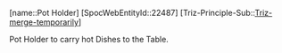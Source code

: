 ﻿---
type: TrizExample
aliases:
- Pot Holder
license: CC BY-SA 4.0
copyright: https://github.com/SpocWeb
IsDeleted: false
IsReadOnly: false
Confidential: public
tags: 
- Triz/Principle/Example
---
[name::Pot Holder]
[SpocWebEntityId::22487]
[Triz-Principle-Sub::[Triz-merge-temporarily](tech/Triz/Sub/Triz-merge-temporarily.md)]

Pot Holder to carry hot Dishes to the Table.